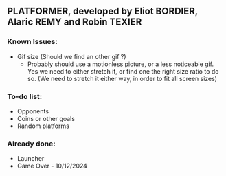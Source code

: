 ## PLATFORMER, developed by Eliot BORDIER, Alaric REMY and Robin TEXIER

### Known Issues:
 - Gif size (Should we find an other gif ?)
   - Probably should use a motionless picture, or a less noticeable gif. Yes we need to either stretch it, or find one the right size ratio to do so. (We need to stretch it either way, in order to fit all screen sizes)

### To-do list:
 - Opponents
 - Coins or other goals
 - Random platforms

### Already done:
 - Launcher
 - Game Over - 10/12/2024
